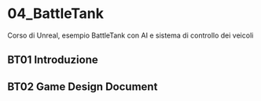 # 04_BattleTank
Corso di Unreal, esempio BattleTank con AI e sistema di controllo dei veicoli

## BT01 Introduzione
## BT02 Game Design Document
